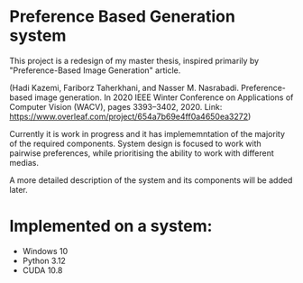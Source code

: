 # Preference Based Generation system

This project is a redesign of my master thesis, inspired primarily by "Preference-Based Image Generation" article. 

(Hadi Kazemi, Fariborz Taherkhani, and Nasser M. Nasrabadi. Preference-based
image generation. In 2020 IEEE Winter Conference on Applications of Computer
Vision (WACV), pages 3393–3402, 2020. Link: https://www.overleaf.com/project/654a7b69e4ff0a4650ea3272)

Currently it is work in progress and it has implememntation of the majority of the required components. System design is focused to work with pairwise preferences, while prioritising the ability to work with different medias.

A more detailed description of the system and its components will be added later.

# Implemented on a system:

* Windows 10
* Python 3.12
* CUDA 10.8